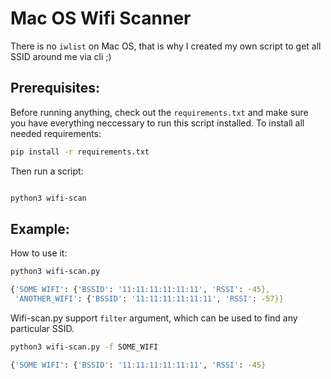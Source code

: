 # Mac OS Wifi Scanner

There is no `iwlist` on Mac OS, that is why I created my own script to get all SSID around me via cli ;) 


## Prerequisites:

Before running anything, check out the `requirements.txt` and make sure you have everything neccessary to run this script installed. To install all needed requirements:

```bash
pip install -r requirements.txt
```

Then run a script:

```bash

python3 wifi-scan

```


## Example:

How to use it:

```bash
python3 wifi-scan.py

{'SOME WIFI': {'BSSID': '11:11:11:11:11:11', 'RSSI': -45},
 'ANOTHER_WIFI': {'BSSID': '11:11:11:11:11:11', 'RSSI': -57}}

```

Wifi-scan.py support `filter` argument, which can be used to find any particular SSID.

```bash
python3 wifi-scan.py -f SOME_WIFI

{'SOME WIFI': {'BSSID': '11:11:11:11:11:11', 'RSSI': -45}

```
